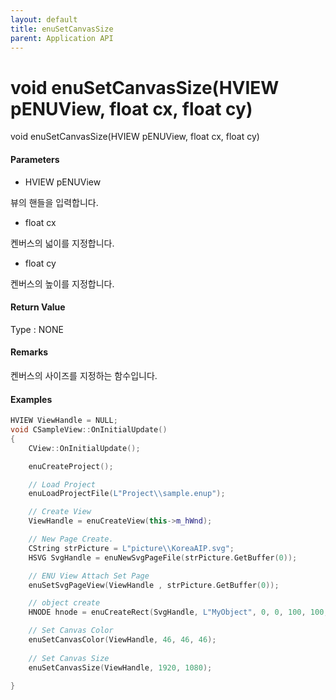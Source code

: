 ```yaml
---
layout: default
title: enuSetCanvasSize
parent: Application API
---
```

# void enuSetCanvasSize\(HVIEW pENUView, float cx, float cy\)

void enuSetCanvasSize\(HVIEW pENUView, float cx, float cy\)

#### Parameters

* HVIEW pENUView

뷰의 핸들을 입력합니다.

* float cx

켄버스의 넓이를 지정합니다.

* float cy

켄버스의 높이를 지정합니다.

#### Return Value

Type : NONE

#### Remarks

켄버스의 사이즈를 지정하는 함수입니다.

#### Examples

```cpp
HVIEW ViewHandle = NULL; 
void CSampleView::OnInitialUpdate() 
{ 
    CView::OnInitialUpdate(); 

    enuCreateProject(); 

    // Load Project
    enuLoadProjectFile(L"Project\\sample.enup"); 

    // Create View
    ViewHandle = enuCreateView(this->m_hWnd); 

    // New Page Create. 
    CString strPicture = L"picture\\KoreaAIP.svg"; 
    HSVG SvgHandle = enuNewSvgPageFile(strPicture.GetBuffer(0)); 

    // ENU View Attach Set Page 
    enuSetSvgPageView(ViewHandle , strPicture.GetBuffer(0)); 

    // object create
    HNODE hnode = enuCreateRect(SvgHandle, L"MyObject", 0, 0, 100, 100, 0, 0);

    // Set Canvas Color
    enuSetCanvasColor(ViewHandle, 46, 46, 46);
    
    // Set Canvas Size
    enuSetCanvasSize(ViewHandle, 1920, 1080);

}
```



